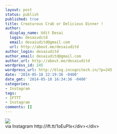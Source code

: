 ```yaml
---
layout: post
status: publish
published: true
title: Creaturous Crab or Delicious Dinner !
author:
  display_name: Udit Desai
  login: desaiuditd
  email: desaiuditd@gmail.com
  url: http://about.me/desaiuditd
author_login: desaiuditd
author_email: desaiuditd@gmail.com
author_url: http://about.me/desaiuditd
wordpress_id: 245
wordpress_url: http://blog.incognitech.in/?p=245
date: '2014-05-18 22:19:36 -0400'
date_gmt: '2014-05-18 16:34:36 -0400'
categories:
- Instagram
tags:
- IFTTT
- Instagram
comments: []
---
```

<div><img src='http:&#47;&#47;origincache-prn.fbcdn.net&#47;1172153_247444048792853_729320517_n.jpg' style='max-width:600px;' &#47;><br&#47;>
<div>via Instagram http:&#47;&#47;ift.tt&#47;1oEuPIx<&#47;div><&#47;div></p>
